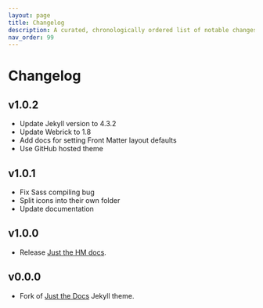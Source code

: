 ```yaml
---
layout: page
title: Changelog
description: A curated, chronologically ordered list of notable changes for each version of the project.
nav_order: 99
---
```


# Changelog

## v1.0.2

- Update Jekyll version to 4.3.2
- Update Webrick to 1.8
- Add docs for setting Front Matter layout defaults
- Use GitHub hosted theme

## v1.0.1

- Fix Sass compiling bug
- Split icons into their own folder
- Update documentation

## v1.0.0

- Release [Just the HM docs](https://github.com/humanmade/just-the-hm-docs/pull/1).

## v0.0.0

- Fork of [Just the Docs](https://github.com/just-the-docs/just-the-docs) Jekyll theme.
